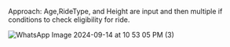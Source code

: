 Approach:
Age,RideType, and Height are input and then multiple if conditions to check eligibility for ride.

![WhatsApp Image 2024-09-14 at 10 53 05 PM (3)](https://github.com/user-attachments/assets/96911e8b-2d02-495f-8212-efa4d937c7a6)
